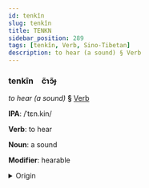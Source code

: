 ```yaml
---
id: tenkîn
slug: tenkîn
title: TENKN
sidebar_position: 289
tags: [tenkîn, Verb, Sino-Tibetan]
description: to hear (a sound) § Verb
---
```


### tenkîn&emsp;<span kind="abugida">c̃ɿɔ̃ɟ</span>

*to hear (a sound)* **§** [Verb](../../tags/Verb)

**IPA**: /ˈtɛn.kin/

**Verb**: to hear

**Noun**: a sound

**Modifier**: hearable

<details>
    <summary>Origin</summary>
    Cantonese  聽見 teng gin /tʰɛːŋ⁵⁵ kiːn³³/<br/>
    <em>Sino-Tibetan Language Family</em>
</details>